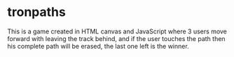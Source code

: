 # tronpaths
This is a game created in HTML canvas and JavaScript where 3 users move forward with leaving the track behind, and if the user touches the path then his complete path will be erased, the last one left is the winner.
